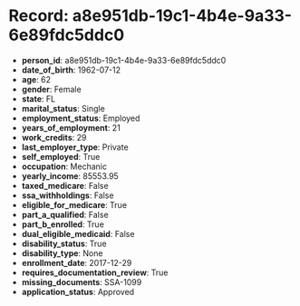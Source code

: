 # Record: a8e951db-19c1-4b4e-9a33-6e89fdc5ddc0

- **person_id**: a8e951db-19c1-4b4e-9a33-6e89fdc5ddc0
- **date_of_birth**: 1962-07-12
- **age**: 62
- **gender**: Female
- **state**: FL
- **marital_status**: Single
- **employment_status**: Employed
- **years_of_employment**: 21
- **work_credits**: 29
- **last_employer_type**: Private
- **self_employed**: True
- **occupation**: Mechanic
- **yearly_income**: 85553.95
- **taxed_medicare**: False
- **ssa_withholdings**: False
- **eligible_for_medicare**: True
- **part_a_qualified**: False
- **part_b_enrolled**: True
- **dual_eligible_medicaid**: False
- **disability_status**: True
- **disability_type**: None
- **enrollment_date**: 2017-12-29
- **requires_documentation_review**: True
- **missing_documents**: SSA-1099
- **application_status**: Approved